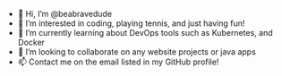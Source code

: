 - 👋 Hi, I’m @beabravedude
- 👀 I’m interested in coding, playing tennis, and just having fun!
- 🌱 I’m currently learning about DevOps tools such as Kubernetes, and Docker
- 💞️ I’m looking to collaborate on any website projects or java apps
- 📫 Contact me on the email listed in my GitHub profile!

<!---
beabravedude/beabravedude is a ✨ special ✨ repository because its `README.md` (this file) appears on your GitHub profile.
You can click the Preview link to take a look at your changes.
--->
